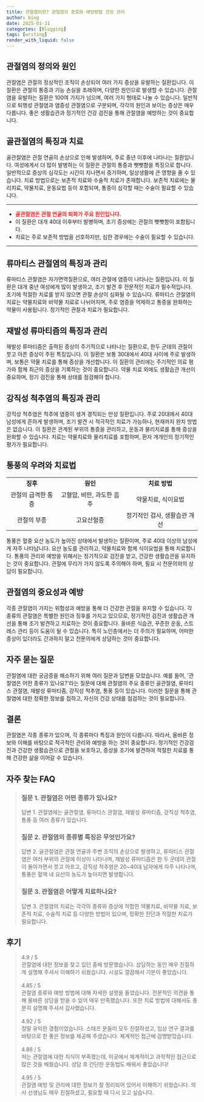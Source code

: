```yaml
---
title: 관절염이란? 관절염의 종류와 예방방법 건강 관리
author: bing
date: 2025-01-31
categories: [Blogging]
tags: [writing]
render_with_liquid: false
---
```



<h2 id='관절염의 정의와 원인'>관절염의 정의와 원인</h2>

<p>관절염은 관절의 정상적인 조직이 손상되어 여러 가지 증상을 유발하는 질환입니다. 이 질환은 관절의 통증과 기능 손실을 초래하며, 다양한 원인으로 발생할 수 있습니다. 관절염을 유발하는 질환은 100여 가지가 넘으며, 여러 가지 형태로 나눌 수 있습니다. 일반적으로 퇴행성 관절염과 염증성 관절염으로 구분되며, 각각의 원인과 보이는 증상은 매우 다릅니다. 좋은 생활습관과 정기적인 건강 검진을 통해 관절염을 예방하는 것이 중요합니다.</p>

<h2 id='골관절염의 특징과 치료'>골관절염의 특징과 치료</h2>

<p>골관절염은 관절 연골의 손상으로 인해 발생하며, 주로 중년 이후에 나타나는 질환입니다. 여성에게서 더 많이 발병하는 이 질환은 관절의 통증과 뻣뻣함을 특징으로 합니다. 일반적으로 증상의 심각도는 시간이 지나면서 증가하며, 일상생활에 큰 영향을 줄 수 있습니다. 치료 방법으로는 보존적 치료와 수술적 치료가 존재합니다. 보존적 치료에는 물리치료, 약물치료, 운동요법 등이 포함되며, 통증이 심각할 때는 수술이 필요할 수 있습니다.</p>

<hr />

<ul>
    <li><b><span style="color: #ee2323;">골관절염은 관절 연골의 퇴화가 주요 원인입니다.</span></b></li>
    <li>이 질환은 대개 40대 이후부터 발병하며, 초기 증상에는 관절의 뻣뻣함이 포함됩니다.</li>
    <li>치료는 주로 보존적 방법을 선호하지만, 심한 경우에는 수술이 필요할 수 있습니다.</li>
</ul>

<hr />

<h2 id='류마티스 관절염의 특징과 관리'>류마티스 관절염의 특징과 관리</h2>

<p>류마티스 관절염은 자가면역질환으로, 여러 관절에 염증이 나타나는 질환입니다. 이 질환은 대개 중년 여성에게 많이 발생하고, 조기 발견 후 전문적인 치료가 필수적입니다. 초기에 적절한 치료를 받지 않으면 관절 손상이 심화될 수 있습니다. 류마티스 관절염의 치료는 약물치료와 비약물 치료로 나뉘어지며, 주로 염증을 억제하고 통증을 완화하는 약물이 사용됩니다. 정기적인 관찰과 치료가 필요합니다.</p>

<h2 id='재발성 류마티즘의 특징과 관리'>재발성 류마티즘의 특징과 관리</h2>

<p>재발성 류마티즘은 출력된 증상이 주기적으로 나타나는 질환으로, 한두 군데의 관절이 붓고 아픈 증상이 주된 특징입니다. 이 질환은 보통 30대에서 40대 사이에 주로 발생하며, 보통은 약물 치료를 통해 증상을 개선합니다. 이 질환의 관리에는 주기적인 의료 평가와 함께 최근의 증상을 기록하는 것이 중요합니다. 약물 치료 외에도 생활습관 개선이 중요하며, 정기 검진을 통해 상태를 점검해야 합니다.</p>

<h2 id='강직성 척추염의 특징과 관리'>강직성 척추염의 특징과 관리</h2>

<p>강직성 척추염은 척추에 염증이 생겨 경직되는 만성 질환입니다. 주로 20대에서 40대 남성에게 흔하게 발생하며, 조기 발견 시 적극적인 치료가 가능하나, 현재까지 완치 방법은 없습니다. 이 질환은 관계된 부위의 통증을 관리하고, 운동과 물리치료를 통해 증상을 완화할 수 있습니다. 치료는 약물치료와 물리치료를 포함하며, 환자 개개인의 정기적인 평가가 필요합니다.</p>

<h2 id='통풍의 우려와 치료법'>통풍의 우려와 치료법</h2>

<table>
    <tr>
        <td style="text-align: center; height: 17px;"><b>징후</b></td>
        <td style="text-align: center; height: 17px;"><b>원인</b></td>
        <td style="text-align: center; height: 17px;"><b>치료 방법</b></td>
    </tr>
    <tr>
        <td style="text-align: center; height: 17px;">관절의 급격한 통증</td>
        <td style="text-align: center; height: 17px;">고혈압, 비만, 과도한 음주</td>
        <td style="text-align: center; height: 17px;">약물치료, 식이요법</td>
    </tr>
    <tr>
        <td style="text-align: center; height: 17px;">관절의 부종</td>
        <td style="text-align: center; height: 17px;">고요산혈증</td>
        <td style="text-align: center; height: 17px;">정기적인 검사, 생활습관 개선</td>
    </tr>
</table>

<p>통풍은 혈중 요산 농도가 높아진 상태에서 발생하는 질환이며, 주로 40대 이상의 남성에게 자주 나타납니다. 요산 농도를 관리하고, 약물치료와 함께 식이요법을 통해 치료합니다. 통풍의 관리와 예방을 위해서는 정기적으로 검진을 받고, 건강한 생활습관을 유지하는 것이 중요합니다. 관절에 무리가 가지 않도록 주의해야 하며, 필요 시 전문의와의 상담이 필요합니다.</p>

<h2 id='관절염의 중요성과 예방'>관절염의 중요성과 예방</h2>

<p>각종 관절염이 가지는 위험성과 예방을 통해 더 건강한 관절을 유지할 수 있습니다. 각 종류의 관절염은 특별한 원인과 징후를 가지고 있으므로, 정기적인 검진과 생활습관 개선을 통해 조기 발견하고 치료하는 것이 중요합니다. 올바른 식습관, 꾸준한 운동, 스트레스 관리 등이 도움이 될 수 있습니다. 특히 노인층에서는 더 주의가 필요하며, 어떠한 증상이 있더라도 간과하지 말고 전문의에게 상담하는 것이 중요합니다.</p>

<h2 id='자주 묻는 질문'>자주 묻는 질문</h2>

<p>관절염에 대한 궁금증을 해소하기 위해 여러 질문과 답변을 모았습니다. 예를 들어, '관절염은 어떤 종류가 있나요?'라는 질문에 대해 관절염의 주요 종류인 골관절염, 류마티스 관절염, 재발성 류마티즘, 강직성 척추염, 통풍 등이 있습니다. 이러한 질문을 통해 관절염에 대한 정확한 정보를 접하고, 자신의 건강 상태를 점검하는 것이 필요합니다.</p>

<h2 id='결론'>결론</h2>

<p>관절염은 각종 종류가 있으며, 각 종류마다 특징과 원인이 다릅니다. 따라서, 올바른 정보와 이해를 바탕으로 적극적인 관리와 예방을 하는 것이 중요합니다. 정기적인 건강검진과 건강한 생활습관으로 관절을 보호하고, 증상을 조기에 발견하여 적절한 치료를 통해 건강한 삶을 이어갈 수 있습니다.</p>


<h2 id='자주_찾는_FAQ'>자주 찾는 FAQ</h2>
<div itemscope="" itemtype="https://schema.org/FAQPage"> 
<blockquote> 
<div itemscope="" itemprop="mainEntity" itemtype="https://schema.org/Question"> 
<h3 itemprop="name">질문 1. 관절염은 어떤 종류가 있나요?</h3> 
<div itemscope="" itemprop="acceptedAnswer" itemtype="https://schema.org/Answer"> 
<span itemprop="text"> 
<p>답변 1. 관절염에는 골관절염, 류마티스 관절염, 재발성 류마티즘, 강직성 척추염, 통풍 등 여러 종류가 있습니다.</p> 
</span> 
</div> 
</div> 
<div itemscope="" itemprop="mainEntity" itemtype="https://schema.org/Question"> 
<h3 itemprop="name">질문 2. 관절염의 종류별 특징은 무엇인가요?</h3> 
<div itemscope="" itemprop="acceptedAnswer" itemtype="https://schema.org/Answer"> 
<span itemprop="text"> 
<p>답변 2. 골관절염은 관절 연골과 주변 조직의 손상으로 발생하고, 류마티스 관절염은 여러 부위의 관절에 이상이 나타나며, 재발성 류마티즘은 한 두 군데의 관절이 돌아가면서 붓고 아프고, 강직성 척추염은 20~40대 남자에게 자주 나타나며, 통풍은 혈액 내 요산의 농도가 높아지면 발생합니다.</p> 
</span> 
</div> 
</div> 
<div itemscope="" itemprop="mainEntity" itemtype="https://schema.org/Question"> 
<h3 itemprop="name">질문 3. 관절염은 어떻게 치료하나요?</h3> 
<div itemscope="" itemprop="acceptedAnswer" itemtype="https://schema.org/Answer"> 
<span itemprop="text"> 
<p>답변 3. 관절염의 치료는 각각의 종류와 증상에 적합한 약물치료, 비약물 치료, 보존적 치료, 수술적 치료 등 다양한 방법이 있으며, 정확한 진단과 적절한 치료가 필요합니다.</p> 
</span> 
</div> 
</div> 
</blockquote> 
</div>
<h2 id='후기'>후기</h2>
<div itemscope itemtype="https://schema.org/Product">
  <blockquote>
  <div itemprop="review" itemscope itemtype="https://schema.org/Review">
      <div itemprop="reviewRating" itemscope itemtype="https://schema.org/Rating"> <span itemprop="ratingValue">4.9</span> / <span itemprop="bestRating">5</span> </div>
      <span itemprop="reviewBody">관절염에 대한 정보를 찾고 있던 중에 방문했습니다. 상담하는 동안 매우 친절하게 설명해 주셔서 이해하기 쉬웠습니다. 시설도 깔끔해서 기분이 좋았습니다.</span>
  </div>
  <br>
  <div itemprop="review" itemscope itemtype="https://schema.org/Review">
      <div itemprop="reviewRating" itemscope itemtype="https://schema.org/Rating"> <span itemprop="ratingValue">4.85</span> / <span itemprop="bestRating">5</span> </div>
      <span itemprop="reviewBody">관절염 종류와 예방 방법에 대해 자세한 설명을 들었습니다. 전문적인 의견을 통해 올바른 상담을 받을 수 있어 매우 만족했습니다. 또한 치료 방법에 대해서도 충분히 설명해 주셔서 감사했습니다.</span>
  </div>
  <br>
  <div itemprop="review" itemscope itemtype="https://schema.org/Review">
      <div itemprop="reviewRating" itemscope itemtype="https://schema.org/Rating"> <span itemprop="ratingValue">4.92</span> / <span itemprop="bestRating">5</span> </div>
      <span itemprop="reviewBody">정말 유익한 경험이었습니다. 스태프 분들이 모두 친절하셨고, 임상 연구 결과를 바탕으로 한 좋은 정보를 제공해 주셨습니다. 체계적인 접근에 감명받았습니다.</span>
  </div>
  <br>
  <div itemprop="review" itemscope itemtype="https://schema.org/Review">
      <div itemprop="reviewRating" itemscope itemtype="https://schema.org/Rating"> <span itemprop="ratingValue">4.88</span> / <span itemprop="bestRating">5</span> </div>
      <span itemprop="reviewBody">저는 관절염에 대한 지식이 부족했는데, 이곳에서 체계적이고 과학적인 접근으로 많은 것을 배웠습니다. 상담 후 간단한 운동법도 배워서 좋았습니다!</span>
  </div>
  <br>
  <div itemprop="review" itemscope itemtype="https://schema.org/Review">
      <div itemprop="reviewRating" itemscope itemtype="https://schema.org/Rating"> <span itemprop="ratingValue">4.95</span> / <span itemprop="bestRating">5</span> </div>
      <span itemprop="reviewBody">관절염 예방 및 관리에 대한 정보가 잘 정리되어 있어서 이해하기 쉬웠습니다. 의사 선생님도 매우 친절하셨고, 필요할 때 다시 오고 싶습니다.</span>
  </div>
  </blockquote>
</div>
